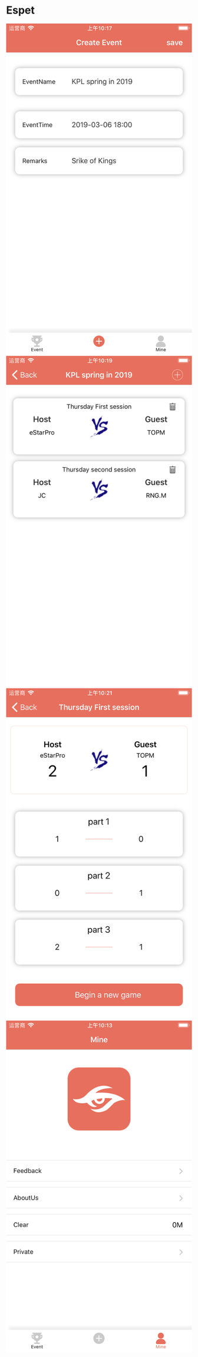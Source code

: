 # Espet

![image](https://github.com/xishizh/Espet/blob/master/PreImage/newEvent.png)
![image](https://github.com/xishizh/Espet/blob/master/PreImage/eventSession.png)
![image](https://github.com/xishizh/Espet/blob/master/PreImage/sessionGame.png)
![image](https://github.com/xishizh/Espet/blob/master/PreImage/mySetting.png)
